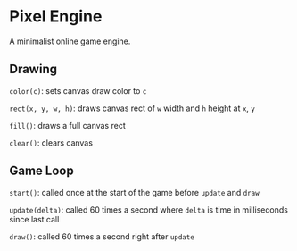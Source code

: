 # Pixel Engine

A minimalist online game engine.

## Drawing

`color(c)`: sets canvas draw color to `c`

`rect(x, y, w, h)`: draws canvas rect of `w` width and `h` height at `x`, `y`

`fill()`: draws a full canvas rect

`clear()`: clears canvas

## Game Loop

`start()`: called once at the start of the game before `update` and `draw`

`update(delta)`: called 60 times a second where `delta` is time in milliseconds since last call

`draw()`: called 60 times a second right after `update`
